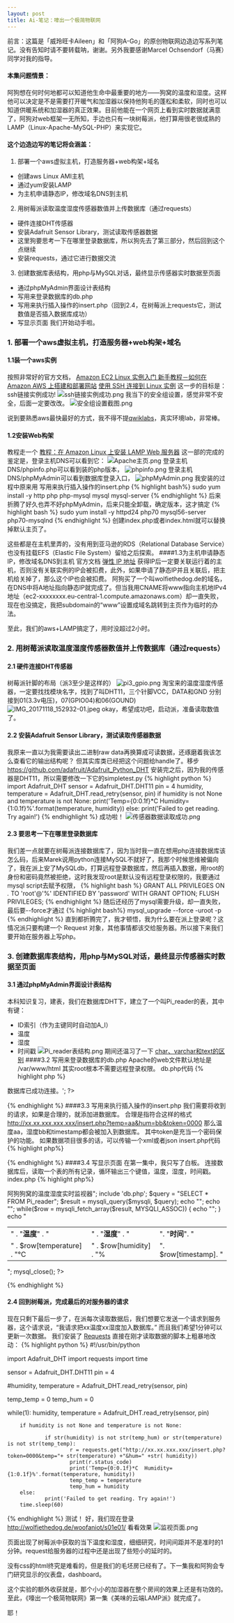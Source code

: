```yaml
---
layout: post
title: Ai-笔记：嚎出一个极简物联网
---
```


<div class="message">
前言：这篇是「威玲旺卡Aileen」和「阿狗A-Go」的原创物联网边造边写系列笔记。没有告知时请不要转载呐，谢谢。另外我要感谢Marcel Ochsendorf（马赛）同学对我的指导。
</div>

#### 本集问题情景：
阿狗想在何时何地都可以知道他生命中最重要的地方——狗窝的温度和湿度。这样他可以决定是不是需要打开暖气和加湿器以保持他狗毛的蓬松和柔软，同时也可以知道供暖系统和加湿器的真正效果。目前他能在一个网页上看到实时数据就满意了，阿狗对web框架一无所知，手边也只有一块树莓派，他打算用很老很成熟的LAMP（Linux-Apache-MySQL-PHP）来实现它。
#### 这个边造边写的笔记将会涵盖：
1. 部署一个aws虚拟主机，打造服务器+web构架+域名
- 创建aws Linux AMI主机 
- 通过yum安装LAMP
- 为主机申请静态IP，修改域名DNS到主机
2. 用树莓派读取温度湿度传感器数值并上传数据库（通过requests）
- 硬件连接DHT传感器
- 安装Adafruit Sensor Library，测试读取传感器数据
- 这里狗要思考一下在哪里登录数据库，所以狗先去了第三部分，然后回到这个点继续
- 安装requests，通过它进行数据交流
3. 创建数据库表结构，用php与MySQL对话，最终显示传感器实时数据至页面
- 通过phpMyAdmin界面设计表结构
- 写用来登录数据库的db.php
- 写用来执行插入操作的insert.php（回到2.4，在树莓派上requests它，测试数值是否插入数据库成功）
- 写显示页面
我们开始动手啦。

### 1. 部署一个aws虚拟主机，打造服务器+web构架+域名
#### 1.1装一个aws实例
按照非常好的官方文档，
[Amazon EC2 Linux 实例入门 ](http://docs.aws.amazon.com/zh_cn/AWSEC2/latest/UserGuide/EC2_GetStarted.html#ec2-launch-instance)
[新手教程－如何在 Amazon AWS 上搭建和部署网站](http://www.awsok.com/%E6%96%B0%E6%89%8B%E6%95%99%E7%A8%8B%EF%BC%8D%E5%A6%82%E4%BD%95%E5%9C%A8-amazon-aws-%E4%B8%8A%E6%90%AD%E5%BB%BA%E5%92%8C%E9%83%A8%E7%BD%B2%E7%BD%91%E7%AB%99/)
[使用 SSH 连接到 Linux 实例](http://docs.aws.amazon.com/zh_cn/AWSEC2/latest/UserGuide/AccessingInstancesLinux.html)
这一步的目标是：
ssh链接实例成功!
![ssh链接实例成功.png](http://upload-images.jianshu.io/upload_images/94086-022917b8dbcc9e25.png?imageMogr2/auto-orient/strip%7CimageView2/2/w/1240)
我当下的安全组设置，感觉非常不安全，后面一定要改改。
![安全组设置截图.png](http://upload-images.jianshu.io/upload_images/94086-5ed742e889f5b8ee.png?imageMogr2/auto-orient/strip%7CimageView2/2/w/1240)

说到要熟悉aws最快最好的方式，我不得不提[qwiklabs](https://qwiklabs.com/)，真实环境lab，非常棒。
#### 1.2安装Web构架
教程走一个
[教程：在 Amazon Linux 上安装 LAMP Web 服务器](http://docs.aws.amazon.com/zh_cn/AWSEC2/latest/UserGuide/install-LAMP.html)
这一部的完成的鉴定是，登录主机DNS可以看到它：
![Apache主页.png](http://upload-images.jianshu.io/upload_images/94086-b1cd5f60f0d4ae5d.png?imageMogr2/auto-orient/strip%7CimageView2/2/w/1240)
登录主机DNS/phpinfo.php可以看到装的php版本，
![phpinfo.png](http://upload-images.jianshu.io/upload_images/94086-7ff7fb9c9ff8a9d0.png?imageMogr2/auto-orient/strip%7CimageView2/2/w/1240)
登录主机DNS/phpMyAdmin可以看到数据库登录入口，
![phpMyAdmin.png](http://upload-images.jianshu.io/upload_images/94086-968d70df0c34f771.png?imageMogr2/auto-orient/strip%7CimageView2/2/w/1240)
我安装的过程中原来用
写用来执行插入操作的insert.php
{% highlight bash%}
sudo yum install -y http php php-mysql mysql mysql-server
{% endhighlight %}
后来折腾了好久也弄不好phpMyAdmin，后来只能全卸载，确定版本，这才搞定
{% highlight bash %}
sudo yum install -y httpd24 php70 mysql56-server php70-mysqlnd
{% endhighlight %}
创建index.php或者index.html就可以替换掉默认主页了。

这些都是在主机里弄的，没有用到亚马逊的RDS（Relational Database Service）也没有挂载EFS（Elastic File System）留给之后探索。
####1.3为主机申请静态IP，修改域名DNS到主机
官方文档 [弹性 IP 地址](http://docs.aws.amazon.com/zh_cn/AWSEC2/latest/UserGuide/elastic-ip-addresses-eip.html)
获得IP后一定要关联运行着的主机，否则没有关联实例的IP会被扣费，此外，如果申请了静态IP并且关联后，把主机给关掉了，那么这个IP也会被扣费。
阿狗买了一个叫wolfiethedog.de的域名，在DNS中将A地址指向静态IP就完成了。但当我用CNAME将www指向主机地IPv4地址（ec2-xxxxxxxx.eu-central-1.compute.amazonaws.com）却一直失败，现在也没搞定，我把subdomain的“www”设置成域名跳转到主页作为临时的办法。

至此，我们的aws+LAMP搞定了，用时没超过2小时。
### 2. 用树莓派读取温度湿度传感器数值并上传数据库（通过requests）
#### 2.1 硬件连接DHT传感器
树莓派针脚的布局（派3至少是这样的）
![pi3_gpio.png](http://upload-images.jianshu.io/upload_images/94086-d2ded4861d89a250.png?imageMogr2/auto-orient/strip%7CimageView2/2/w/1240)
淘宝来的温度湿度传感器，一定要找找模块名字，找到了叫DHT11，三个针脚VCC，DATA和GND
分别接到01(3.3v电压)，07(GPIO04)和06(GOUND)
![IMG_20171118_152932-01.jpeg](http://upload-images.jianshu.io/upload_images/94086-03977d8b8b00ea57.jpeg?imageMogr2/auto-orient/strip%7CimageView2/2/w/1240)
okay，希望成功吧，启动派，准备读取数值了。
#### 2.2 安装Adafruit Sensor Library，测试读取传感器数据
我原来一直以为我需要读出二进制raw data再换算成可读数据，还琢磨着我该怎么查看它的输出结构呢？
但其实库类已经把这个问题给handle了。移步 https://github.com/adafruit/Adafruit_Python_DHT
安装完之后，因为我的传感器是DHT11，所以需要修改一下它的simpletest.py
{% highlight python %}
import Adafruit_DHT
sensor = Adafruit_DHT.DHT11
pin = 4
humidity, temperature = Adafruit_DHT.read_retry(sensor, pin)
if humidity is not None and temperature is not None:
    print('Temp={0:0.1f}*C  Humidity={1:0.1f}%'.format(temperature, humidity))
else:
    print('Failed to get reading. Try again!')
{% endhighlight %}
成功啦！
![传感器数据读取成功.png](http://upload-images.jianshu.io/upload_images/94086-571490cf5550a495.png?imageMogr2/auto-orient/strip%7CimageView2/2/w/1240)
#### 2.3 要思考一下在哪里登录数据库
我们差一点就要在树莓派连接数据库了，因为当时我一直在想用php连接数据库该怎么码，后来Marek说用python连接MySQL不就好了，我那个时候思维被偏向了，我在派上安了MySQLdb，打算远程登录数据库，然后再插入数据，用root的身份和密码竟然被拒绝，这时我发现root是默认没有远程登录权限的，我要通过mysql script去赋予权限，
{% highlight bash %}
GRANT ALL PRIVILEGES ON *.* TO 'root'@'%' IDENTIFIED BY 'password' WITH GRANT OPTION;
FLUSH PRIVILEGES;
{% endhighlight %}
随后还经历了mysql需要升级，却一直失败，最后要--force才通过
{% highlight bash%}
mysql_upgrade --force -uroot -p
{% endhighlight %}
直到都折腾完了，我才顿悟，我为什么要在派上登录呢？这情况派只要构建一个 Request 对象，其他事情都该交给服务器。所以接下来我们要开始在服务器上写php。


### 3. 创建数据库表结构，用php与MySQL对话，最终显示传感器实时数据至页面
#### 3.1 通过phpMyAdmin界面设计表结构
本科知识复习，建表，我们在数据库DHT下，建立了一个叫Pi_reader的表，其中有键：
- ID索引（作为主键同时自动加A_I）
- 温度
- 湿度 
- 时间戳
![Pi_reader表结构.png](http://upload-images.jianshu.io/upload_images/94086-e6cf2b7b870381eb.png?imageMogr2/auto-orient/strip%7CimageView2/2/w/1240)
期间还温习了一下 [char、varchar和text的区别](http://www.cnblogs.com/billyxp/p/3548540.html)
####3.2 写用来登录数据库的db.php
Apache的web文件默认地址是 /var/www/html
其实root根本不需要远程登录权限。
db.php代码
{% highlight php %}
<?php

DEFINE('DB_USERNAME','root');
DEFINE('DB_PASSWORD','password');
DEFINE('DB_HOST','xx.xx.xxx.xxx');
DEFINE('DB_DATABASE','DHT');

$mysqli = new mysqli(DB_HOST, DB_USERNAME, DB_PASSWORD, DB_DATABASE);

if (mysqli_connect_error()){
die('Connect Error('.mysqli_connect_error().')'.mysqli_connect_error());
}
echo '<i>数据库已成功连接。</i>';

?>
{% endhighlight %}
####3.3 写用来执行插入操作的insert.php
我们需要将收到的请求，如果是合理的，就添加进数据库。
合理是指符合这样的格式
http://xx.xx.xxx.xxx.xxx/insert.php?temp=aa&hum=bb&token=0000
那么温度aa，湿度bb和timestamp都会被加入到数据库。
其中token是充当一个密码保护的功能。
如果数据项目很多的话，可以传输一个xml或者json
insert.php代码
{% highlight php%}
<?php
include 'db.php';

if(!isset($_GET["token"]) || $_GET["token"] != "0000"){
echo "wrong_token";
exit();
}

$temp = $_GET["temp"];
$hum = $_GET["hum"];
echo $temp;

$sql = "INSERT INTO Pi_reader (id,temperature,humidity,timestamp) VALUES (NULL, '". $temp ."','". $hum ."', CURRENT_TIMESTAMP);";
$result = mysqli_query($mysqli, $sql);

?>
{% endhighlight %}
####3.4 写显示页面
在第一集中，我只写了白板。
连接数据库后，读取一个表的所有记录，循环输出三个键值，温度，湿度，时间戳。
index.php
{% highlight php%}
<?php

echo "<h1>阿狗狗窝的温度湿度实时监视器</h1>";

include 'db.php';

$query = "SELECT * FROM Pi_reader";
$result = mysqli_query($mysqli, $query);

echo "<table>";
echo "<tr><td>" . "<b>温度</b>" . "</td><td>" . "<b>湿度</b>" . "</td><td>". "<b>时间</b>". "</td></tr>";

while($row = mysqli_fetch_array($result, MYSQLI_ASSOC))
{
echo "<tr><td>" . $row[temperature] . "°C  </td><td>" . $row[humidity] . "%  </td><td>". $row[timestamp]. "</td></tr>";
}

echo "</table>";
mysql_close();

?>
{% endhighlight %}
#### 2.4 回到树莓派，完成最后的对服务器的请求
现在只剩下最后一步了，在派每次读取数据后，我们想要它发送一个请求到服务器，这个请求说，“我请求把xx温度xx湿度加入数据库。”
而且我们希望1分钟可以更新一次数据。
我们安装了 [Requests](http://docs.python-requests.org/en/master/)
直接在刚才读取数据的脚本上粗暴地改动：
{% highlight python %}
#!/usr/bin/python

import Adafruit_DHT
import requests
import time

sensor = Adafruit_DHT.DHT11
pin = 4

#humidity, temperature = Adafruit_DHT.read_retry(sensor, pin)

temp_temp = 0
temp_hum = 0

while(1):
        humidity, temperature = Adafruit_DHT.read_retry(sensor, pin)

        if humidity is not None and temperature is not None:

                if str(humidity) is not str(temp_hum) or str(temperature) is not str(temp_temp):
                        r = requests.get("http://xx.xx.xxx.xxx/insert.php?token=0000&temp="+ str(temperature) +"&hum=" +str( humidity))
                        print(r.status_code)
                        print('Temp={0:0.1f}*C  Humidity={1:0.1f}%'.format(temperature, humidity))
                        temp_temp = temperature
                        temp_hum = humidity
        else:
                print('Failed to get reading. Try again!')
        time.sleep(60)
{% endhighlight %}
测试！
好，我们现在登录 http://wolfiethedog.de/woofaniot/s01e01/ 看看效果
![监视页面.png](http://upload-images.jianshu.io/upload_images/94086-9fe304f97132ef65.png?imageMogr2/auto-orient/strip%7CimageView2/2/w/1240)

页面出现了树莓派中获取的当下温度和湿度，细细研究，时间间距并不是准时的1分钟。request给服务器的过程中还是出现了些短小的延时的。

没有css的html终究是难看的，但是我们的毛坯房已经有了。下一集我和阿狗会专门研究显示的仪表盘，dashboard。

这个实验的额外收获就是，那个小小的加湿器在整个房间的效果上还是有功效的。
至此，《嚎出一个极简物联网》第一集《美味的云端LAMP派》就完成了。

耶！
